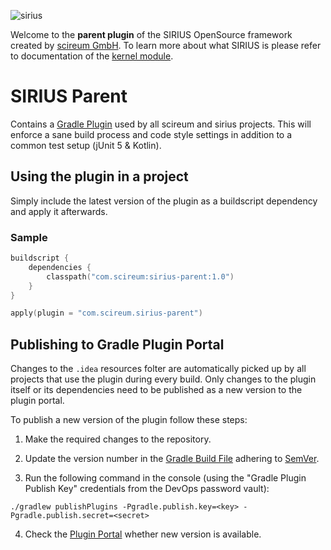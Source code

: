 ![sirius](https://raw.githubusercontent.com/scireum/sirius-kernel/master/docs/sirius.jpg)

Welcome to the **parent plugin** of the SIRIUS OpenSource framework created by [scireum GmbH](https://www.scireum.de).
To learn more about what SIRIUS is please refer to documentation of the [kernel module](https://github.com/scireum/sirius-kernel).

# SIRIUS Parent

Contains a [Gradle Plugin](https://plugins.gradle.org/plugin/com.scireum.sirius-parent) used by all scireum and sirius projects.
This will enforce a sane build process and code style settings in addition to a common test setup (jUnit 5 & Kotlin).

## Using the plugin in a project

Simply include the latest version of the plugin as a buildscript dependency and apply it afterwards.

### Sample

```kotlin
buildscript {
    dependencies {
        classpath("com.scireum:sirius-parent:1.0")
    }
}

apply(plugin = "com.scireum.sirius-parent")
```

## Publishing to Gradle Plugin Portal

Changes to the `.idea` resources folter are automatically picked up by all projects that use the plugin during every build.
Only changes to the plugin itself or its dependencies need to be published as a new version to the plugin portal.

To publish a new version of the plugin follow these steps:

1. Make the required changes to the repository.

2. Update the version number in the [Gradle Build File](/build.gradle.kts) adhering to [SemVer](https://semver.org/).

3. Run the following command in the console (using the "Gradle Plugin Publish Key" credentials from the DevOps password vault):
```shell
./gradlew publishPlugins -Pgradle.publish.key=<key> -Pgradle.publish.secret=<secret>
```

4. Check the [Plugin Portal](https://plugins.gradle.org/plugin/com.scireum.sirius-parent) whether new version is available.
